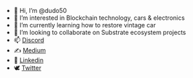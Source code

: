 - 👋 Hi, I’m @dudo50
- 👀 I’m interested in Blockchain technology, cars & electronics
- 🌱 I’m currently learning how to restore vintage car
- 💞️ I’m looking to collaborate on Substrate ecosystem projects
- 📫 [Discord]( https://discord.com/users/760018403343466506)
- ✍️ [Medium](https://medium.com/@dudo50)
- 🧰 [Linkedin](https://www.linkedin.com/in/dudo50/)
- 🕊️ [Twitter](https://twitter.com/dudo_50)
<!---
dudo50/dudo50 is a ✨ special ✨ repository because its `README.md` (this file) appears on your GitHub profile.
You can click the Preview link to take a look at your changes.
--->
